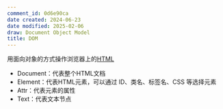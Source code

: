 ```yaml
---
comment_id: 0d6e90ca
date created: 2024-06-23
date modified: 2025-02-06
draw: Document Object Model
title: DOM
---
```

用面向对象的方式操作浏览器上的[HTML](HTML.md)

- Document：代表整个HTML文档
- Element：代表HTML元素，可以通过 ID、类名、标签名、CSS 等选择元素
- Attr：代表元素的属性
- Text：代表文本节点
